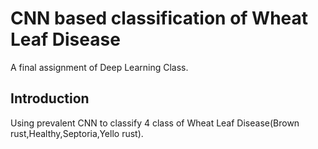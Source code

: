 # CNN based classification of Wheat Leaf Disease

A final assignment of Deep Learning Class.

## Introduction

Using prevalent CNN to classify 4 class of Wheat Leaf Disease(Brown rust,Healthy,Septoria,Yello rust).

